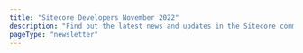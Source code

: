 ```yaml
---
title: "Sitecore Developers November 2022"
description: "Find out the latest news and updates in the Sitecore community."
pageType: "newsletter"
---
```

<NewsletterStory
      title="Pieter Brinkman: Stand up a commerce storefront in five minutes"
      copy="This end-to-end demo will show how simple spinning up a commerce storefront using Next.js Commerce and Sitecore OrderCloud can be with Pieter Brinkman, Vice President of Technical Marketing at Sitecore."
      image="https://go.sitecore.com/l/857953/2022-11-27/ss8qwt/857953/16695877018pKUbhaz/Untitled_design__3_.png"
      linkText="Watch now"
      linkHref="https://www.youtube.com/watch?v=ati9lB4n_2o"
      variant="full-width"    />
<NewsletterStory 
      title="Key points from Symposium 2022"
      copy="Not able to make it to Sitecore Symposium this year? This blog post covers some of the key product and technical takeaways from the conference."
      image="https://go.sitecore.com/l/857953/2022-11-27/ss8qwx/857953/1669587741tRvzdncT/Untitled_design__2_.png"
      linkHref="https://blog.jermdavis.dev/posts/2022/symposium-2022"
    />
<NewsletterStory 
      title="Get started with XM Cloud + Next.js locally + deploy to Vercel in a matter of minutes"
      copy="Explore this step-by-step guide to help devs get started, better understand the development workflow, have a quick product overview, and so on."
      image="https://go.sitecore.com/l/857953/2022-01-21/clyv5p/857953/16427875570Ln0tJyy/3.png"
      linkHref="https://miguelminoldo.fr/2022/10/26/get-started-xmcloud-nextjs-vercel-in-minutes/"
    />
<NewsletterStory 
      title="Introducing Sitecore CDP/Personalize Serializer/CLI Tool"
      copy="Learn all about PoC (Proof of Concept) for CDP/Personalize. This PoC is meant to show a new way of building things in your tenant, using the tool that every developer is familiar with, which is Source Control."
      image="https://go.sitecore.com/l/857953/2022-01-21/clz4fr/857953/1642789617vsQOYO6p/Untitled_design__2_.png"
      linkHref="https://dylanyoung.dev/insights/sitecore-cdp-personalize-serializer-cli-tool-introduction/"
    />
<NewsletterStory 
      title="Apply to become a Sitecore MVP"
      copy="Sitecore MVP applications are still open. This year you do not need to be recommended to apply. The application deadline is November 30th at 8 pm PST."
      image="https://go.sitecore.com/l/857953/2021-11-28/b32pcl/857953/16381453604FGm7vNO/Untitled_design__2_.png"
      linkText="Apply now"
      linkHref="https://mvp.sitecore.com/Become-an-mvp"
      variant="full-width"    />
<NewsletterStory 
      title="Creating Advanced Batch Segments"
      copy="You’ve identified a potential group of users that can be targeted with tailored experiences and content, but how can we group these users into a segment with Sitecore CDP and Personalize? Lucky for us, CDP comes with batch segments, which will help us group our users."
      image="https://go.sitecore.com/l/857953/2022-01-21/clzfg7/857953/1642791021PUAcmvsn/6.png"
      linkHref="https://www.xcentium.com/blog/2022/10/13/creating-advanced-batch-segments"
    />
<NewsletterStory 
      title="Using .NET 6 as the head for headless sites in Sitecore XM Cloud"
      copy="Learn how to get started with XM Cloud and .NET 6 without running XM locally, which also means that you can do this on Linux or macOS."
      image="https://go.sitecore.com/l/857953/2022-01-21/clyydm/857953/1642788415CBNmB45Y/4.png"
      linkHref="https://invokecommand.net/posts/dotnet-head-for-xmcloud"
    />
<NewsletterStory 
      title="Dealing with Data Skew in Flink"
      copy="Processing large amounts of data comes with challenges and trade-offs that we must live with. Sitecore Data Engineering shares their journey in dealing with this issue in Flink."
      image="https://go.sitecore.com/l/857953/2022-11-27/ss8qnx/857953/1669587110RWBtCkpB/2.png"
      linkHref="https://medium.com/@sanr_71172/dealing-with-data-skew-in-flink-b7e4c82c35ef"
    />
<NewsletterStory 
      title="Developing Secure Integrations with Sitecore OrderCloud"
      copy="Learn how OrderCloud’s official project for middleware plug-ins and extensions, Catalyst, can easily provide the necessary authentication helpers for a seamlessly secure experience."
      image="https://go.sitecore.com/l/857953/2022-01-21/clywxm/857953/1642788100YsC12YCI/2.png"
      linkText="Watch now"
      linkHref="https://www.youtube.com/watch?v=hdMpXSzvd8w"
    />
<NewsletterStory 
      title="XM Cloud rendering host options and fast local development with Experience Editor & Pages"
      copy="In the stream of information about Sitecore headless you probably heard the term rendering host more than once.The rendering host is the front-end application that consumes headless Sitecore data. This can be a website, but also an app. It is the head on headless Sitecore."
      image="https://go.sitecore.com/l/857953/2022-01-21/clywyh/857953/1642788130zta2AulB/1.png"
      linkHref="https://www.sergevandenoever.nl/XM_Cloud_rendering_host_options_and_fast_local_development/"
    />
<NewsletterStory 
      title="Simulating the Stream API in Postman"
      copy="Learn how to create a new session, create different events and trigger a Flow execution all from within Postman. He will walk the user through the Guest Profile in Sitecore CDP, showing how the calls to the API affect the guest profile and the session for the current user."
      image="https://go.sitecore.com/l/857953/2022-01-21/clz893/857953/1642790291GGtnLzVb/Untitled_design__4_.png"
      linkText="Watch now"
      linkHref="https://www.youtube.com/watch?v=CGe6Y4l6ON4&t=3s"
    />
<NewsletterStory 
      title="Meet Audience Discovery - AI based segmentation from Sitecore Send"
      copy="A new remarkable turnaround in how you do outbound and email marketing! Sitecore Send just released the all-new audience discovery feature. It utilizes advanced search and ML methods and introduces an innovative way to discover segments according to interest in brands, products, and intent to purchase."
      image="https://go.sitecore.com/l/857953/2022-11-27/ss8qq1/857953/1669587301jz0fPbNC/1.png"
      linkText="Watch now"
      linkHref="https://www.youtube.com/watch?v=uk3Fc4cftGg"
      variant="full-width"    />